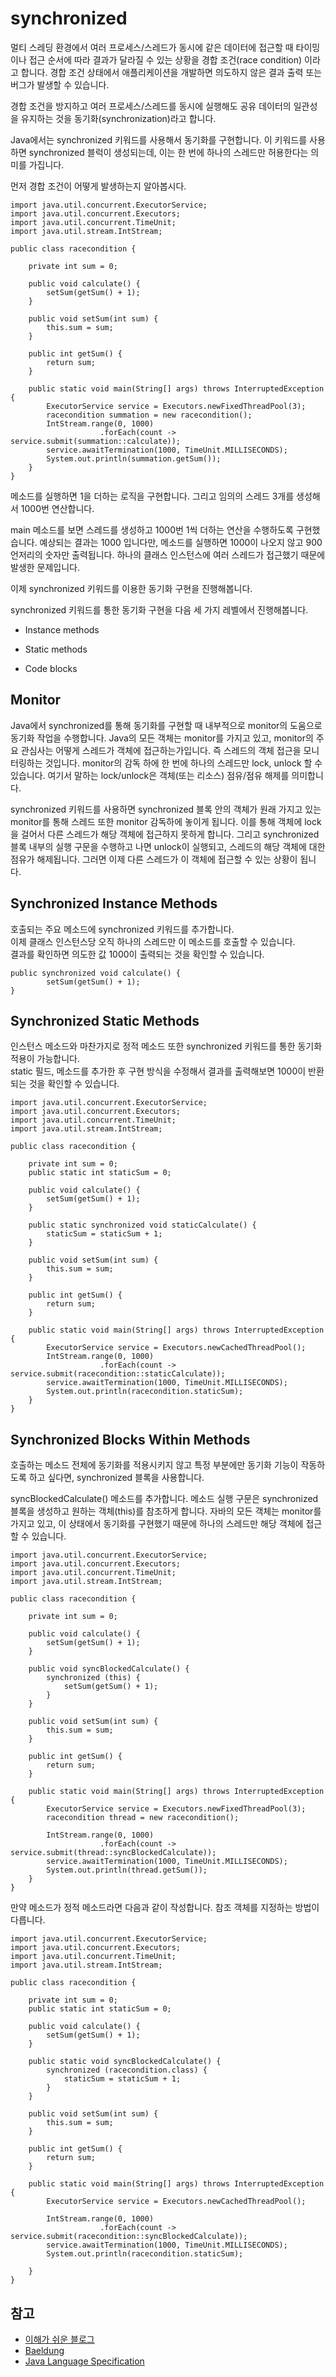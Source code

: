 # synchronized

멀티 스레딩 환경에서 여러 프로세스/스레드가 동시에 같은 데이터에 접근할 때 타이밍이나 접근 순서에 따라 결과가 달라질 수 있는 상황을 경합 조건(race condition) 이라고 합니다. 경합 조건 상태에서 애플리케이션을 개발하면 의도하지 않은 결과 출력 또는 버그가 발생할 수 있습니다.

경합 조건을 방지하고 여러 프로세스/스레드를 동시에 실행해도 공유 데이터의 일관성을 유지하는 것을 동기화(synchronization)라고 합니다.

Java에서는 synchronized 키워드를 사용해서 동기화를 구현합니다. 이 키워드를 사용하면 synchronized 블럭이 생성되는데, 이는 한 번에 하나의 스레드만 허용한다는 의미를 가집니다.

먼저 경합 조건이 어떻게 발생하는지 알아봅시다.

```
import java.util.concurrent.ExecutorService;
import java.util.concurrent.Executors;
import java.util.concurrent.TimeUnit;
import java.util.stream.IntStream;

public class racecondition {

    private int sum = 0;

    public void calculate() {
        setSum(getSum() + 1);
    }

    public void setSum(int sum) {
        this.sum = sum;
    }

    public int getSum() {
        return sum;
    }
    
    public static void main(String[] args) throws InterruptedException {
        ExecutorService service = Executors.newFixedThreadPool(3);
        racecondition summation = new racecondition();
        IntStream.range(0, 1000)
                    .forEach(count -> service.submit(summation::calculate));
        service.awaitTermination(1000, TimeUnit.MILLISECONDS);
        System.out.println(summation.getSum());
    }
}
```

메소드를 실행하면 1을 더하는 로직을 구현합니다. 그리고 임의의 스레드 3개를 생성해서 1000번 연산합니다.

main 메소드를 보면 스레드를 생성하고 1000번 1씩 더하는 연산을 수행하도록 구현했습니다. 예상되는 결과는 1000 입니다만, 메소드를 실행하면 1000이 나오지 않고 900 언저리의 숫자만 출력됩니다. 하나의 클래스 인스턴스에 여러 스레드가 접근했기 때문에 발생한 문제입니다.

이제 synchronized 키워드를 이용한 동기화 구현을 진행해봅니다.

synchronized 키워드를 통한 동기화 구현을 다음 세 가지 레벨에서 진행해봅니다.

- Instance methods

- Static methods
- Code blocks

## Monitor

Java에서 synchronized를 통해 동기화를 구현할 때 내부적으로 monitor의 도움으로 동기화 작업을 수행합니다. Java의 모든 객체는 monitor를 가지고 있고, monitor의 주요 관심사는 어떻게 스레드가 객체에 접근하는가입니다. 즉 스레드의 객체 접근을 모니터링하는 것입니다. monitor의 감독 하에 한 번에 하나의 스레드만 lock, unlock 할 수 있습니다. 여기서 말하는 lock/unlock은 객체(또는 리소스) 점유/점유 해제를 의미합니다. 

synchronized 키워드를 사용하면 synchronized 블록 안의 객체가 원래 가지고 있는 monitor를 통해 스레드 또한 monitor 감독하에 놓이게 됩니다. 이를 통해 객체에 lock을 걸어서 다른 스레드가 해당 객체에 접근하지 못하게 합니다. 그리고 synchronized 블록 내부의 실행 구문을 수행하고 나면 unlock이 실행되고, 스레드의 해당 객체에 대한 점유가 해제됩니다. 그러면 이제 다른 스레드가 이 객체에 접근할 수 있는 상황이 됩니다.

## Synchronized Instance Methods

호출되는 주요 메소드에 synchronized 키워드를 추가합니다.  
이제 클래스 인스턴스당 오직 하나의 스레드만 이 메소드를 호출할 수 있습니다.  
결과를 확인하면 의도한 값 1000이 출력되는 것을 확인할 수 있습니다.

```
public synchronized void calculate() {
        setSum(getSum() + 1);
}
```

## Synchronized Static Methods

인스턴스 메소드와 마찬가지로 정적 메소드 또한 synchronized 키워드를 통한 동기화 적용이 가능합니다.  
static 필드, 메소드를 추가한 후 구현 방식을 수정해서 결과를 출력해보면 1000이 반환되는 것을 확인할 수 있습니다.  

```
import java.util.concurrent.ExecutorService;
import java.util.concurrent.Executors;
import java.util.concurrent.TimeUnit;
import java.util.stream.IntStream;

public class racecondition {

    private int sum = 0;
    public static int staticSum = 0;

    public void calculate() {
        setSum(getSum() + 1);
    }

    public static synchronized void staticCalculate() {
        staticSum = staticSum + 1;
    }

    public void setSum(int sum) {
        this.sum = sum;
    }

    public int getSum() {
        return sum;
    }
    
    public static void main(String[] args) throws InterruptedException {
        ExecutorService service = Executors.newCachedThreadPool();
        IntStream.range(0, 1000)
                    .forEach(count -> service.submit(racecondition::staticCalculate));
        service.awaitTermination(1000, TimeUnit.MILLISECONDS);
        System.out.println(racecondition.staticSum);
    }
}
```

## Synchronized Blocks Within Methods

호출하는 메소드 전체에 동기화를 적용시키지 않고 특정 부분에만 동기화 기능이 작동하도록 하고 싶다면, synchronized 블록을 사용합니다.

syncBlockedCalculate() 메소드를 추가합니다. 메소드 실행 구문은 synchronized 블록을 생성하고 원하는 객체(this)를 참조하게 합니다. 자바의 모든 객체는 monitor를 가지고 있고, 이 상태에서 동기화를 구현했기 때문에 하나의 스레드만 해당 객체에 접근할 수 있습니다. 

```
import java.util.concurrent.ExecutorService;
import java.util.concurrent.Executors;
import java.util.concurrent.TimeUnit;
import java.util.stream.IntStream;

public class racecondition {

    private int sum = 0;

    public void calculate() {
        setSum(getSum() + 1);
    }

    public void syncBlockedCalculate() {
        synchronized (this) {
            setSum(getSum() + 1);
        }
    }

    public void setSum(int sum) {
        this.sum = sum;
    }

    public int getSum() {
        return sum;
    }
    
    public static void main(String[] args) throws InterruptedException {
        ExecutorService service = Executors.newFixedThreadPool(3);
        racecondition thread = new racecondition();

        IntStream.range(0, 1000)
                    .forEach(count -> service.submit(thread::syncBlockedCalculate));
        service.awaitTermination(1000, TimeUnit.MILLISECONDS);
        System.out.println(thread.getSum());
    }
}
```

만약 메소드가 정적 메소드라면 다음과 같이 작성합니다. 참조 객체를 지정하는 방법이 다릅니다.

```
import java.util.concurrent.ExecutorService;
import java.util.concurrent.Executors;
import java.util.concurrent.TimeUnit;
import java.util.stream.IntStream;

public class racecondition {

    private int sum = 0;
    public static int staticSum = 0;

    public void calculate() {
        setSum(getSum() + 1);
    }

    public static void syncBlockedCalculate() {
        synchronized (racecondition.class) {
            staticSum = staticSum + 1;
        }
    }

    public void setSum(int sum) {
        this.sum = sum;
    }

    public int getSum() {
        return sum;
    }
    
    public static void main(String[] args) throws InterruptedException {
        ExecutorService service = Executors.newCachedThreadPool();

        IntStream.range(0, 1000)
                    .forEach(count -> service.submit(racecondition::syncBlockedCalculate));
        service.awaitTermination(1000, TimeUnit.MILLISECONDS);
        System.out.println(racecondition.staticSum);
        
    }
}
```

## 참고
* [이해가 쉬운 블로그](https://blog.naver.com/myca11/222626313972)
* [Baeldung](https://www.baeldung.com/cs/race-conditions)
* [Java Language Specification](https://docs.oracle.com/javase/specs/jls/se8/html/jls-17.html#jls-17.1)